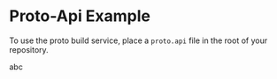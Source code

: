 # Proto-Api Example 

To use the proto build service, place a `proto.api` file in the root of your repository.

abc
